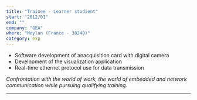 ```yaml
---
title: "Trainee - Learner studient"
start: "2012/01"
end: ""
company: "GEA"
where: "Meylan (France - 38240)"
category: exp
---
```


- Software development of anacquisition card with digital camera
- Development of the visualization application
- Real-time ethernet protocol use for data transmission

*Confrontation with the world of work, the world of embedded and network communication while pursuing qualifying training.*

------------------------------
